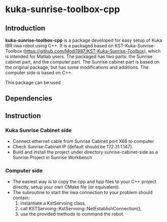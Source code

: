 # kuka-sunrise-toolbox-cpp
## Introduction

**kuka-sunrise-toolbox-cpp** is a package developed for easy setup of Kuka IBR iiwa robot using C++. It is a packaged based on KST-Kuka-Sunrise-Toolbox (https://github.com/Modi1987/KST-Kuka-Sunrise-Toolbox), which is intended for Matlab users. The packaged has two parts: the Sunrise cabinet part, and the computer part. The Sunrise cabinet part is based on the original package, but has some modifications and additions. The computer side is based on C++. 

This package can be used 

## Dependencies

## Instruction

### Kuka Sunrise Cabinet side
- Connect ethernet cable from Sunrise Cabinet port X66 to computer
- Check Sunrise Cabinet IP (default should be 172.31.1.147). 
- Build and install the project under directory sunrise-cabinet-side as a Sunrise Project in Sunrise Workbench

### Computer side
- The easiest way is to copy the cpp and hpp files to your C++ project directly, setup your own CMake file (or equivalent).
- The subroutine to start the iiwa connection to your problem should contain: 
	1. instantiate a KstServoing class, 
	2. call KSTServoing::KstServoing::NetEstablishConnection(), 
	3. use the provided methods to command the robot.